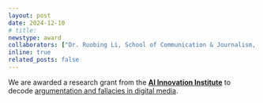 ```yaml
---
layout: post
date: 2024-12-10
# title: 
newstype: award
collaborators: ["Dr. Ruobing Li, School of Communication & Journalism, Stony Brook University"]
inline: true
related_posts: false
---
```


We are awarded a research grant from the **[AI Innovation Institute](https://ai.stonybrook.edu/)** to decode [argumentation and fallacies in digital media](https://ai.stonybrook.edu/about-us/News/ai-research-focuses-detecting-propaganda-and-fallacies-digital-media).

